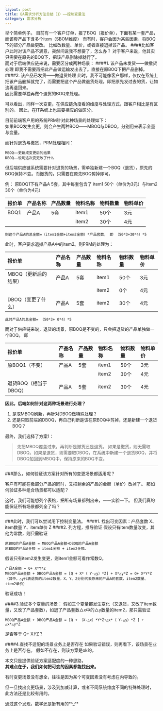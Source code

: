 ```yaml
---
layout: post
title: BA需求分析方法总结（1）——控制变量法
category: 需求分析
---
```


举个简单例子。
目前有一个客户订单，报了BOQ（报价单），下面有某一套产品，而该套产品下含多个item（SBOM维度）
而有时，客户会因为某些因素，将BOQ下的部分产品做更改。 比如改数量、单价，或者直接退掉该产品。
####比如客户此时对该产品不满意，突然间说我不想要了，怎么办？
对于客户来说，他其实只需要在原先的BOQ下，把该产品删除掉就行了。     
而对于后端供应链来说，需要区分成两种场景：
####1. 该产品未发货——做撤货处理 
  即我不需要再把此产品做运输发出去了。直接在原BOQ下把产品删掉。
####2. 该产品已发货——做退货处理
  此时，我不可能像客户那样，仅仅在系统上把该产品删掉就完了，而需要把这个产品做退货处理，即把原先发过去的货，让物流再退回来。  
  因此需要单独再做个退货的BOQ来处理。

可以看出，同样一次变更，在供应链角度看的维度与处理方式，跟客户相比是有区别的。
因此，在IT系统上也需要相应的做区分。

目前前端客户用的系统PRM针对此种场景的处理如下：  
如果BOQ发生变更，则会产生两种BOQ——MBOQ与DBOQ，分别用来表示全量与变量。

而针对退货与撤货，PRM处理相同：  
    
    MBOQ——更新成变更后的结果
    DBOQ——说明这次变更改了什么

但后端供应链系统需要针对退货的场景，需单独新建一个BOQ（退货），原先的BOQ保持不变。而撤货的，只需要在原先BOQ剪掉即可。

例：
原BOQ1下有产品A 5套，其中每套包含了 item1 50个（单价为3元）与Item2 30个（单价为4元）  

| 报价单 | 产品名称 | 产品数量 | 物料名称 | 物料数量 | 物料单价 |
| ------ |:-------- |:-------- |:-------- |:-------- |:-------- |
| BOQ1   | 产品A    | 5套      | item1    | 50个     | 3元      |
|        |          |          | item2    | 30个     | 4元      |
      
    则这个产品A的总金额=（item1金额+item2金额）*产品套数， 即 （50*3+30*4）*5

此时，客户要求退掉产品A中的item2。则PRM的处理为：  

| 报价单 | 产品名称 | 产品数量 | 物料名称 | 物料数量 | 物料单价 |
|:------ |:-------- |:-------- |:-------- |:-------- |:-------- |
| MBOQ（更新后的结果）| 产品A | 5套 | item1 | 50个 | 3元 |
|                     |       |     | item2 | 0个  | 4元 |
| DBOQ（变更了什么）  | 产品A | 5套 | item2 | 30个 | 4元 |

    此时产品A的总金额= （50*3+ 0*4）*5

而对于供应链来说，退货的场景，原BOQ是不变的，只会把退货的产品单独做一个BOQ。
即  

| 报价单 | 产品名称 | 产品数量 | 物料名称 | 物料数量 | 物料单价 |
|:------ |:-------- |:-------- |:-------- |:-------- |:-------- |
|原BOQ1（不变）       |产品A |5套  |item1 |50个 |3元|
|                     |      |     |item2 |30个 |4元|
|退货BOQ（相当于DBOQ）|产品A |5套  |item2 |30个 |4元|

**因此，后端如何针对这两种场景进行处理？**
1. 是取MBOQ刷新，再针对DBOQ做特殊处理？  
2. 还是只取前端的DBOQ，再自己判断是该在原BOQ中剪掉，还是新建一个退货BOQ？

最终，我们选择了方案1： 
    
> 先把MBOQ覆盖过来，再判断是撤货还是退货。 如果是撤货，则无需取DBOQ。如果是退货，则需要取DBOQ，在系统中新建一个退货BOQ，并将DBOQ加回到MBOQ中，保持原来的BOQ不变。

---

###那么，如何验证该方案针对所有的变更场景都适用呢？

客户有可能在撤部分产品的同时，又把剩余的产品的金额（单价）改掉了。 那如何验证多种组合场景都可以适配？

这时，我们可能想列个表格，把所有场景都列出来，一一实验一下。 但我们真的能保证所有场景都列全了吗？

---

###此时，我们可以尝试用下控制变量法。
####1. 找出可变因素：产品套数 X、item数量 Y、item单价 Z
####2. 列方程，推导验证
  假设只有item数量改变，其他为常数，则只需验证

    原BOQ的产品A金额 = MBOQ产品A金额+DBOQ的产品A金额
    原BOQ的产品A金额 = item1金额 + item2金额。  
  假设只有item2发生变更，则item1金额可看作常数Q，

    产品A金额 = Q+ X*Y*Z
    MBOQ产品A金额 + DBOQ产品A金额 = [Q + X*（ Y-△y）*Z] + X*△y*Z = Q+ X*Y*Z 
    （其中，△y代表退货的item2数量，X、Y、Z分别代表原来的产品A的套数、item2数量、item2单价）

  验证成功！

####3.验证多个变量的场景：
  假如三个变量都发生变化（又退货，又改了item数量，又改了产品套数），如退了产品套数△x中的△y数量的item2，那只需验证

    MBOQ产品A金额 + DBOQ产品A金额 = [Q + （X-△x）*Y*Z+△x*（ Y-△y）*Z ] + △x*△y*Z  
  是否等于 
    Q+ X*Y*Z？

####4.查找不适配的场景业务上是否存在
  如果验证错误，则再看下，该场景在业务上是否存在。 假如不存在，则该方案是ok的。

本文只是提供验证方案适配度的一种思路，  
**其难点在于，我们如何把可变的因素都能找出来。**

有时变更场景没有想全，往往是因为某个可变因素没有考虑在内导致的。  

但一旦找出变更场景，涉及到加减计算，或者不同系统维度不同的特殊处理时，   
此方法还是比较有用的。

通过这个发现，数学还是挺有用的*^_^*
